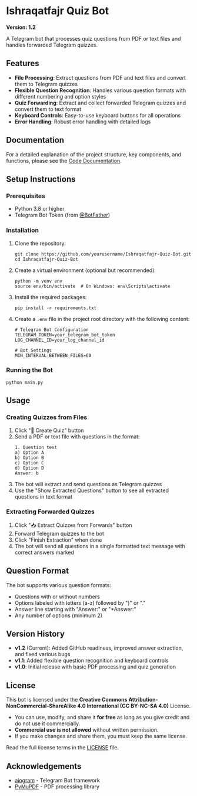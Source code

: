 # Ishraqatfajr Quiz Bot

**Version: 1.2**

A Telegram bot that processes quiz questions from PDF or text files and handles forwarded Telegram quizzes.

## Features

- **File Processing**: Extract questions from PDF and text files and convert them to Telegram quizzes
- **Flexible Question Recognition**: Handles various question formats with different numbering and option styles
- **Quiz Forwarding**: Extract and collect forwarded Telegram quizzes and convert them to text format
- **Keyboard Controls**: Easy-to-use keyboard buttons for all operations
- **Error Handling**: Robust error handling with detailed logs

## Documentation

For a detailed explanation of the project structure, key components, and functions, please see the [Code Documentation](CODE_DOCUMENTATION.md).

## Setup Instructions

### Prerequisites

- Python 3.8 or higher
- Telegram Bot Token (from [@BotFather](https://t.me/BotFather))

### Installation

1. Clone the repository:
   ```
   git clone https://github.com/yourusername/Ishraqatfajr-Quiz-Bot.git
   cd Ishraqatfajr-Quiz-Bot
   ```

2. Create a virtual environment (optional but recommended):
   ```
   python -m venv env
   source env/bin/activate  # On Windows: env\Scripts\activate
   ```

3. Install the required packages:
   ```
   pip install -r requirements.txt
   ```

4. Create a `.env` file in the project root directory with the following content:
   ```
   # Telegram Bot Configuration
   TELEGRAM_TOKEN=your_telegram_bot_token
   LOG_CHANNEL_ID=your_log_channel_id
   
   # Bot Settings
   MIN_INTERVAL_BETWEEN_FILES=60
   ```

### Running the Bot

```
python main.py
```

## Usage

### Creating Quizzes from Files

1. Click "📝 Create Quiz" button
2. Send a PDF or text file with questions in the format:
   ```
   1. Question text
   a) Option A
   b) Option B
   c) Option C
   d) Option D
   Answer: b
   ```
3. The bot will extract and send questions as Telegram quizzes
4. Use the "Show Extracted Questions" button to see all extracted questions in text format

### Extracting Forwarded Quizzes

1. Click "📥 Extract Quizzes from Forwards" button
2. Forward Telegram quizzes to the bot
3. Click "Finish Extraction" when done
4. The bot will send all questions in a single formatted text message with correct answers marked

## Question Format

The bot supports various question formats:

- Questions with or without numbers
- Options labeled with letters (a-z) followed by ")" or "."
- Answer line starting with "Answer:" or "*Answer:"
- Any number of options (minimum 2)

## Version History

- **v1.2** (Current): Added GitHub readiness, improved answer extraction, and fixed various bugs
- **v1.1**: Added flexible question recognition and keyboard controls
- **v1.0**: Initial release with basic PDF processing and quiz generation

## License

This bot is licensed under the **Creative Commons Attribution-NonCommercial-ShareAlike 4.0 International (CC BY-NC-SA 4.0)** License.

- You can use, modify, and share it **for free** as long as you give credit and do not use it commercially.
- **Commercial use is not allowed** without written permission.
- If you make changes and share them, you must keep the same license.

Read the full license terms in the [LICENSE](LICENSE) file.


## Acknowledgements

- [aiogram](https://github.com/aiogram/aiogram) - Telegram Bot framework
- [PyMuPDF](https://github.com/pymupdf/PyMuPDF) - PDF processing library

